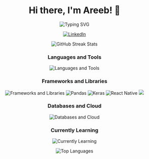 <div align="center">
  <h1>Hi there, I'm Areeb! 👋</h1>
</div>
<p align="center">
    <img src="https://readme-typing-svg.demolab.com?font=Fira+Code&pause=1000&random=false&width=435&lines=Software+Developer;Student+Researcher+in+NLP;AI+and+Machine+Learning+Developer;Full+Stack+and+Mobile+Developer" alt="Typing SVG" />
</p>

<p align="center">
  <!-- <a href="https://www.example.com/your-resume">
    <img src="https://img.shields.io/badge/Resume-%23FF6347?style=for-the-badge" alt="Resume" />
  </a> -->
  <a href="https://www.linkedin.com/in/areeb-islam/">
    <img src="https://img.shields.io/badge/LinkedIn-%230077B5?style=for-the-badge&logo=linkedin" alt="LinkedIn" />
  </a>
</p>

<div align="center">
  <img src="https://github-readme-streak-stats.herokuapp.com?user=are021&theme=tokyonight_duo&hide_border=true" alt="GitHub Streak Stats" />
</div>

<h3 align="center">Languages and Tools</h3>
<p align="center">
  <img src="https://skillicons.dev/icons?i=python,cpp,c,java,swift,php,html,css,ts,js,mysql,dart,linux" alt="Languages and Tools" />
</p>

<h3 align="center">Frameworks and Libraries</h3>
<p align="center">
  <img src="https://skillicons.dev/icons?i=react,nextjs,spring,express,pytorch,tensorflow,django,flask,tailwindcss,nodejs,flutter,sklearn,fastapi,androidstudio" alt="Frameworks and Libraries" />
    <img src="https://img.shields.io/badge/pandas-%23150458.svg?style=for-the-badge&logo=pandas&logoColor=white" alt="Pandas" /> 
    <img src="https://img.shields.io/badge/Keras-%23D00000.svg?style=for-the-badge&logo=Keras&logoColor=white" alt="Keras" /> 
    <img src="https://img.shields.io/badge/react_native-%2320232a.svg?style=for-the-badge&logo=react&logoColor=%2361DAFB" alt="React Native" />
    <img src="https://img.shields.io/badge/numpy-%23013243.svg?style=for-the-badge&logo=numpy&logoColor=white">
</p>

<h3 align="center">Databases and Cloud</h3>
<p align="center">
  <img src="https://skillicons.dev/icons?i=postgres,mongodb,gcp,azure,graphql,supabase,cloudflare,docker" alt="Databases and Cloud" />
</p>

<h3 align="center">Currently Learning</h3>
<p align="center">
  <img src="https://skillicons.dev/icons?i=pytorch,tensorflow,swift" alt="Currently Learning" />
</p>

<p align="center">
  <img src="https://github-readme-stats.vercel.app/api/top-langs?are021&show_icons=true&locale=en&layout=compact&theme=tokyonight" alt="Top Languages" />
</p>
